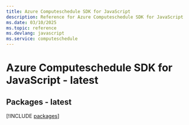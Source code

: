 ```yaml
---
title: Azure Computeschedule SDK for JavaScript
description: Reference for Azure Computeschedule SDK for JavaScript
ms.date: 03/10/2025
ms.topic: reference
ms.devlang: javascript
ms.service: computeschedule
---
```

# Azure Computeschedule SDK for JavaScript - latest
## Packages - latest
[!INCLUDE [packages](computeschedule-index.md)]